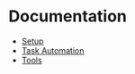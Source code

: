 # Documentation

- [Setup](./setup.md)
- [Task Automation](./task-automation/README.md)
- [Tools](./tools.md)
